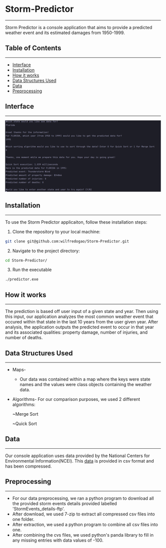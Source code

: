 # Storm-Predictor
-------

Storm Predictor is a console application that aims to provide a predicted weather event and its estimated damages from 1950-1999. 

## Table of Contents
-------
- [Interface](#interface)
- [Installation](#installation)
- [How it works](#how-it-works)
- [Data Structures Used](#data-structures-used)
- [Data](#data)
- [Preprocessing](#preprocessing)

## Interface
-------
![Console Interface](pictures/console.png)

## Installation
-------
To use the Storm Predictor applicaiton, follow these installation steps:

1. Clone the repository to your local machine:
```bash
git clone git@github.com:wilfredogao/Storm-Predictor.git
```
2. Navigate to the project directory:
```bash
cd Storm-Predictor/
```
3. Run the executable
```bash
./predictor.exe
```

## How it works
-------
The prediction is based off user input of a given state and year. Then using this input, our application analyzes the most common weather event that occured within that state in the last 10 years from the user given year. 
After analysis, the application outputs the predicted event to occur in that year and its associated qualities: property damage, number of injuries, and number of deaths.

## Data Structures Used
-------
* Maps-
  * Our data was contained within a map where the keys were state names and the values were class objects containing the weather data.
* Algorithms-
For our comparison purposes, we used 2 different algorithms:

  ~Merge Sort

  ~Quick Sort

## Data
-------
Our console application uses data provided by the National Centers for Environmental Information(NCEI). This [data](https://www.ncei.noaa.gov/pub/data/swdi/stormevents/csvfiles/) is provided in csv format and has been compressed. 

## Preprocessing
-------
* For our data preprocessing, we ran a python program to download all the provided storm events details provided labelled 'StormEvents_details-ftp'.
* After download, we used 7-zip to extract all compressed csv files into one folder.
* After extraction, we used a python program to combine all csv files into one. 
* After combining the cvs files, we used python's panda library to fill in any missing entries with data values of -100.
